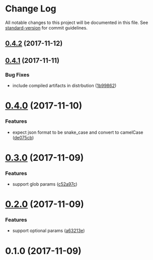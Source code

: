 # Change Log

All notable changes to this project will be documented in this file. See [standard-version](https://github.com/conventional-changelog/standard-version) for commit guidelines.

<a name="0.4.2"></a>
## [0.4.2](https://github.com/Alignable/js-routes-loader/compare/v0.4.1...v0.4.2) (2017-11-12)



<a name="0.4.1"></a>
## [0.4.1](https://github.com/Alignable/js-routes-loader/compare/v0.4.0...v0.4.1) (2017-11-11)


### Bug Fixes

* include compiled artifacts in distrbution ([1b99862](https://github.com/Alignable/js-routes-loader/commit/1b99862))



<a name="0.4.0"></a>
# [0.4.0](https://github.com/Alignable/js-routes-loader/compare/v0.3.0...v0.4.0) (2017-11-10)


### Features

* expect json format to be snake_case and convert to camelCase ([de075cb](https://github.com/Alignable/js-routes-loader/commit/de075cb))



<a name="0.3.0"></a>
# [0.3.0](https://github.com/Alignable/js-routes-loader/compare/v0.2.0...v0.3.0) (2017-11-09)


### Features

* support glob params ([c52a97c](https://github.com/Alignable/js-routes-loader/commit/c52a97c))



<a name="0.2.0"></a>
# [0.2.0](https://github.com/Alignable/js-routes-loader/compare/v0.1.0...v0.2.0) (2017-11-09)


### Features

* support optional params ([a63213e](https://github.com/Alignable/js-routes-loader/commit/a63213e))



<a name="0.1.0"></a>
# 0.1.0 (2017-11-09)
